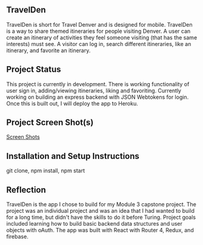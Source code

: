 
## TravelDen
TravelDen is short for Travel Denver and is designed for mobile. TravelDen is a way to share themed itineraries for people visiting Denver. A user can create an itinerary of activities they feel someone visiting (that has the same interests) must see. A visitor can log in, search different itineraries, like an itinerary, and favorite an itinerary. 

## Project Status
This project is currently in development. There is working functionality of user sign in, adding/viewing itineraries, liking and favoriting. Currently working on building an express backend with JSON Webtokens for login. Once this is built out, I will deploy the app to Heroku.

## Project Screen Shot(s)  
[Screen Shots](http://imgur.com/a/PlMEo)

## Installation and Setup Instructions
git clone, npm install, npm start

## Reflection
TravelDen is the app I chose to build for my Module 3 capstone project. The project was an individual project and was an idea that I had wanted to build for a long time, but didn't have the skills to do it before Turing. Project goals included learning how to build basic backend data structures and user objects with oAuth. The app was built with React with Router 4, Redux, and firebase.
